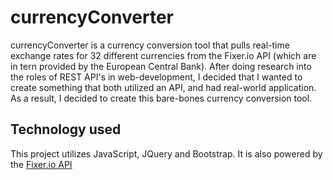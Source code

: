 # currencyConverter
currencyConverter is a currency conversion tool that pulls real-time exchange rates for 32 different currencies from the Fixer.io API (which are in tern provided by the European Central Bank). After doing research into the roles of REST API's in web-development, I decided that I wanted to create something that both utilized an API, and had real-world application. As a result, I decided to create this bare-bones currency conversion tool.

## Technology used
This project utilizes JavaScript, JQuery and Bootstrap. It is also powered by the [Fixer.io API](http://fixer.io/)
